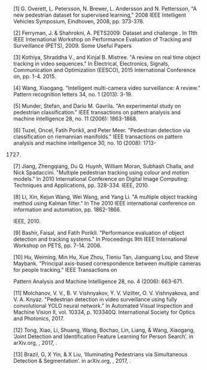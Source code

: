 [1]
G. Overett, L. Petersson, N. Brewer, L. Andersson and N. Pettersson, "A new pedestrian dataset for
supervised learning," 2008 IEEE Intelligent Vehicles Symposium, Eindhoven, 2008, pp. 373-378.

[2] Ferryman, J. & Shahrokni, A.
PETS2009: Dataset and challenge
. In 11th IEEE International
Workshop on Performance Evaluation of Tracking and Surveillance (PETS), 2009.
Some Useful Papers

[3]
Kothiya, Shraddha V., and Kinjal B. Mistree. "A review on real time object tracking in video
sequences." In Electrical, Electronics, Signals, Communication and Optimization (EESCO), 2015
International Conference on, pp. 1-4. 2015.

[4] Wang, Xiaogang. "Intelligent multi-camera video surveillance: A review." Pattern recognition
letters 34, no. 1 (2013): 3-19.

[5] Munder, Stefan, and Dariu M. Gavrila. "An experimental study on pedestrian classification." IEEE
transactions on pattern analysis and machine intelligence 28, no. 11 (2006): 1863-1868.

[6] Tuzel, Oncel, Fatih Porikli, and Peter Meer. "Pedestrian detection via classification on riemannian
manifolds." IEEE transactions on pattern analysis and machine intelligence 30, no. 10 (2008): 1713-

1727.

[7] Jiang, Zhengqiang, Du Q. Huynh, William Moran, Subhash Challa, and Nick Spadaccini. "Multiple
pedestrian tracking using colour and motion models." In 2010 International Conference on Digital
Image Computing: Techniques and Applications, pp. 328-334. IEEE, 2010.

[8] Li, Xin, Kejun Wang, Wei Wang, and Yang Li. "A multiple object tracking method using Kalman
filter." In The 2010 IEEE international conference on information and automation, pp. 1862-1866.

IEEE, 2010.

[9] Bashir, Faisal, and Fatih Porikli. "Performance evaluation of object detection and tracking
systems." In Proceedings 9th IEEE International Workshop on PETS, pp. 7-14. 2006.

[10] Hu, Weiming, Min Hu, Xue Zhou, Tieniu Tan, Jianguang Lou, and Steve Maybank. "Principal
axis-based correspondence between multiple cameras for people tracking." IEEE Transactions on

Pattern Analysis and Machine Intelligence 28, no. 4 (2006): 663-671.

[11] Molchanov, V. V., B. V. Vishnyakov, Y. V. Vizilter, O. V. Vishnyakova, and V. A. Knyaz.
"Pedestrian detection in video surveillance using fully convolutional YOLO neural network."
In Automated Visual Inspection and Machine Vision II, vol. 10334, p. 103340Q. International Society
for Optics and Photonics, 2017.

[12] Tong, Xiao, Li, Shuang, Wang, Bochao, Lin, Liang, & Wang, Xiaogang, ‘Joint Detection and Identification Feature Learning for Person Search’. in arXiv.org, , 2017, .

[13] Brazil, G, X Yin, & X Liu, ‘Illuminating Pedestrians via Simultaneous Detection & Segmentation’. in arXiv.org, , 2017, .

